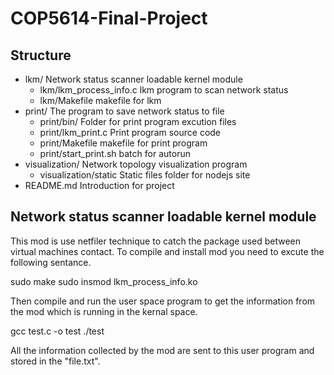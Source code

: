 # COP5614-Final-Project

## Structure
* lkm/				Network status scanner loadable kernel module
	* lkm/lkm_process_info.c 	lkm program to scan network status
	* lkm/Makefile				makefile for lkm
* print/			The program to save network status to file
	* print/bin/			Folder for print program excution files
	* print/lkm_print.c 	Print program source code
	* print/Makefile		makefile for print program
	* print/start_print.sh batch for autorun
* visualization/	Network topology visualization program
	* visualization/static		Static files folder for nodejs site
* README.md	Introduction for project

## Network status scanner loadable kernel module

This mod is use netfiler technique to catch the package used between virtual machines contact. To compile and install mod you need to excute the following sentance.


sudo make
sudo insmod lkm_process_info.ko

Then compile and run the user space program to get the information from the mod which is running in the kernal space.

gcc test.c -o test
./test

All the information collected by the mod are sent to this user program and stored in the "file.txt".

